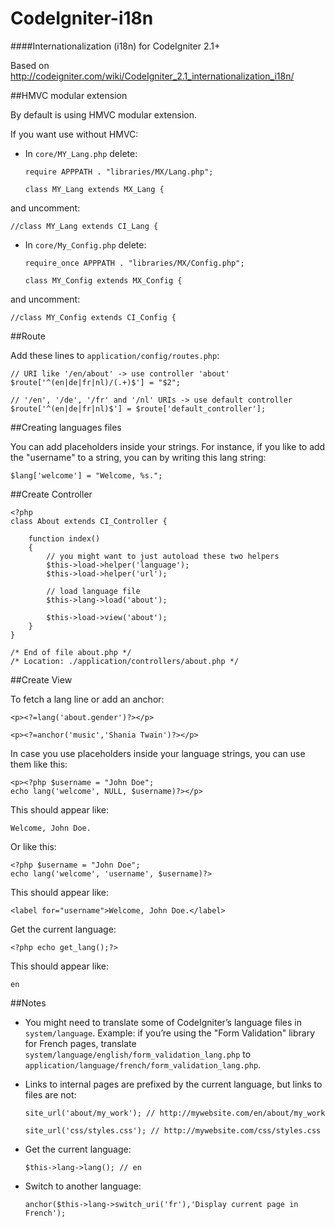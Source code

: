 CodeIgniter-i18n
================

####Internationalization (i18n) for CodeIgniter 2.1+

Based on http://codeigniter.com/wiki/CodeIgniter_2.1_internationalization_i18n/

##HMVC modular extension

By default is using HMVC modular extension.

If you want use without HMVC:

- In `core/MY_Lang.php` delete:

	`require APPPATH . "libraries/MX/Lang.php";`

	`class MY_Lang extends MX_Lang {`

and uncomment:

	//class MY_Lang extends CI_Lang {

- In `core/My_Config.php` delete:

	`require_once APPPATH . "libraries/MX/Config.php";`

	`class MY_Config extends MX_Config {`

and uncomment:

	//class MY_Config extends CI_Config {

##Route

Add these lines to `application/config/routes.php`:

	// URI like '/en/about' -> use controller 'about'
	$route['^(en|de|fr|nl)/(.+)$'] = "$2";

	// '/en', '/de', '/fr' and '/nl' URIs -> use default controller
	$route['^(en|de|fr|nl)$'] = $route['default_controller']; 

##Creating languages files

You can add placeholders inside your strings. For instance, if you like to add the "username" to a string, you can by writing this lang string:

	$lang['welcome'] = "Welcome, %s."; 

##Create Controller

	<?php
	class About extends CI_Controller {
 
		function index()
		{
			// you might want to just autoload these two helpers
			$this->load->helper('language');
			$this->load->helper('url');
 
			// load language file
			$this->lang->load('about');
 
			$this->load->view('about');
		}
	}
 
	/* End of file about.php */
	/* Location: ./application/controllers/about.php */ 

##Create View

To fetch a lang line or add an anchor:

	<p><?=lang('about.gender')?></p>

	<p><?=anchor('music','Shania Twain')?></p> 

In case you use placeholders inside your language strings, you can use them like this:

	<p><?php $username = "John Doe";
	echo lang('welcome', NULL, $username)?></p>

This should appear like:

	Welcome, John Doe.

Or like this:

	<?php $username = "John Doe";
	echo lang('welcome', 'username', $username)?>

This should appear like:

	<label for="username">Welcome, John Doe.</label>

Get the current language:

	<?php echo get_lang();?>

This should appear like:

	en

##Notes

- You might need to translate some of CodeIgniter’s language files in `system/language`. Example: if you’re using the "Form Validation" library for French pages, translate `system/language/english/form_validation_lang.php` to `application/language/french/form_validation_lang.php`.

- Links to internal pages are prefixed by the current language, but links to files are not:

	`site_url('about/my_work');
	// http://mywebsite.com/en/about/my_work`

	`site_url('css/styles.css');
	// http://mywebsite.com/css/styles.css`

- Get the current language:

	`$this->lang->lang();
	// en`

- Switch to another language:

	`anchor($this->lang->switch_uri('fr'),'Display current page in French');`